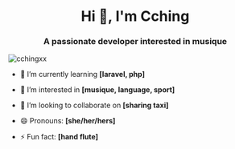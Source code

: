 <h1 align="center">Hi 👋, I'm Cching</h1>
<h3 align="center">A passionate developer interested in musique</h3>

<p align="left"> <img src="https://komarev.com/ghpvc/?username=cchingxx&label=Profile%20views&color=0e75b6&style=flat" alt="cchingxx" /> </p>

- 🌱 I’m currently learning **[laravel, php]**

- 👀 I’m interested in **[musique, language, sport]**

- 💞️ I’m looking to collaborate on **[sharing taxi]**

- 😄 Pronouns: **[she/her/hers]**

- ⚡ Fun fact: **[hand flute]**

<!---
cchingxx/cchingxx is a ✨ special ✨ repository because its `README.md` (this file) appears on your GitHub profile.
You can click the Preview link to take a look at your changes.
--->
